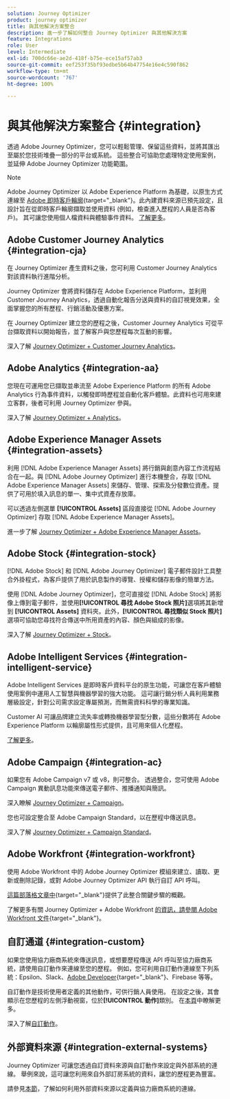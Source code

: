 ```yaml
---
solution: Journey Optimizer
product: journey optimizer
title: 與其他解決方案整合
description: 進一步了解如何整合 Journey Optimizer 與其他解決方案
feature: Integrations
role: User
level: Intermediate
exl-id: 700dc66e-ae2d-418f-b75e-ece15af57ab3
source-git-commit: eef253f35bf93edbe5b64b47754e16e4c590f862
workflow-type: tm+mt
source-wordcount: '767'
ht-degree: 100%

---
```


# 與其他解決方案整合 {#integration}

透過 Adobe Journey Optimizer，您可以輕鬆管理、保留這些資料，並將其匯出至屬於您技術堆疊一部分的平台或系統。 這些整合可協助您處理特定使用案例，並延伸 Adobe Journey Optimizer 功能範圍。

>[!NOTE]
>
> Adobe Journey Optimizer 以 Adobe Experience Platform 為基礎，以原生方式連線至 [Adobe 即時客戶輪廓](https://experienceleague.adobe.com/docs/experience-platform/profile/home.html?lang=zh-Hant){target="_blank"}。此內建資料來源已預先設定，且設計旨在從即時客戶輪廓擷取並使用資料 (例如，檢查進入歷程的人員是否為客戶)。 其可讓您使用個人檔資料與體驗事件資料。 [了解更多](../datasource/adobe-experience-platform-data-source.md)。
>

## Adobe Customer Journey Analytics {#integration-cja}

在 Journey Optimizer 產生資料之後，您可利用 Customer Journey Analytics 對該資料執行進階分析。

Journey Optimizer 會將資料儲存在 Adobe Experience Platform，並利用 Customer Journey Analytics，透過自動化報告分送與資料的自訂視覺效果，全面掌握您的所有歷程、行銷活動及優惠方案。

在 Journey Optimizer 建立您的歷程之後，Customer Journey Analytics 可從平台擷取資料以開始報告，並了解客戶與您歷程每次互動的影響。

深入了解 [Journey Optimizer + Customer Journey Analytics](../reports/cja-ajo.md)。

## Adobe Analytics {#integration-aa}

您現在可運用您已擷取並串流至 Adobe Experience Platform 的所有 Adobe Analytics 行為事件資料，以觸發即時歷程並自動化客戶體驗。此資料也可用來建立客群，後者可利用 Journey Optimizer 參與。

深入了解 [Journey Optimizer + Analytics](../event/about-analytics.md)。


## Adobe Experience Manager Assets {#integration-assets}

利用 [!DNL Adobe Experience Manager Assets] 將行銷與創意內容工作流程結合在一起。與 [!DNL Adobe Journey Optimizer] 進行本機整合，存取 [!DNL Adobe Experience Manager Assets] 來儲存、管理、探索及分發數位資產。提供了可用於填入訊息的單一、集中式資產存放庫。

可以透過左側選單 **[!UICONTROL Assets]** 區段直接從 [!DNL Adobe Journey Optimizer] 存取 [!DNL Adobe Experience Manager Assets]。

進一步了解 [Journey Optimizer + Adobe Experience Manager Assets](../content-management/assets.md)。


## Adobe Stock {#integration-stock}

[!DNL Adobe Stock] 和 [!DNL Adobe Journey Optimizer] 電子郵件設計工具整合外掛程式，為客戶提供了用於訊息製作的導覽、授權和儲存影像的簡單方法。

使用 [!DNL Adobe Journey Optimizer]，您可直接從 [!DNL Adobe Stock] 將影像上傳到電子郵件，並使用&#x200B;**[!UICONTROL 尋找 Adobe Stock 照片]**&#x200B;選項將其新增到 **[!UICONTROL Assets]** 資料夾。此外，**[!UICONTROL 尋找類似 Stock 照片]**&#x200B;選項可協助您尋找符合傳送中所用資產的內容、顏色與組成的影像。

深入了解 [Journey Optimizer + Stock](../content-management/stock.md)。


## Adobe Intelligent Services {#integration-intelligent-service}

Adobe Intelligent Services 是即時客戶資料平台的原生功能，可讓您在客戶體驗使用案例中運用人工智慧與機器學習的強大功能。 這可讓行銷分析人員利用業務層級設定，針對公司需求設定專屬預測，而無需資料科學的專業知識。

Customer AI 可讓品牌建立流失率或轉換機器學習型分數，這些分數將在 Adobe Experience Platform 以輪廓屬性形式提供，且可用來個人化歷程。

[了解更多](../building-journeys/ai-services-overview.md)。


## Adobe Campaign {#integration-ac}

如果您有 Adobe Campaign v7 或 v8，則可整合。 透過整合，您可使用 Adobe Campaign 異動訊息功能來傳送電子郵件、推播通知與簡訊。

深入瞭解 [Journey Optimizer + Campaign](../building-journeys/ajo-ac.md)。

您也可設定整合至 Adobe Campaign Standard，以在歷程中傳送訊息。

深入了解 [Journey Optimizer + Campaign Standard](../building-journeys/using-adobe-campaign-standard.md)。


## Adobe Workfront {#integration-workfront}

使用 Adobe Workfront 中的 Adobe Journey Optimizer 模組來建立、讀取、更新或刪除記錄，或對 Adobe Journey Optimizer API 執行自訂 API 呼叫。

[這篇部落格文章中](https://experienceleaguecommunities.adobe.com/t5/journey-optimizer-blogs/accelerating-go-to-market-how-workfront-workfront-fusion-aep-and/ba-p/653685){target="_blank"}提供了此整合關鍵步驟的概觀。

了解更多有關 Journey Optimizer + Adobe Workfront [的資訊，請參閱 Adobe Workfront 文件](https://experienceleague.adobe.com/docs/workfront/using/adobe-workfront-fusion/fusion-apps-and-modules/adobe-journey-optimizer-modules.html?lang=zh-Hant){target="_blank"}。

## 自訂通道 {#integration-custom}

如果您使用協力廠商系統來傳送訊息，或想要歷程傳送 API 呼叫至協力廠商系統，請使用自訂動作來連線至您的歷程。 例如，您可利用自訂動作連線至下列系統：Epsilon、Slack、[Adobe Developer](https://developer.adobe.com){target="_blank"}、Firebase 等等。

自訂動作是技術使用者定義的其他動作，可供行銷人員使用。 在設定之後，其會顯示在您歷程的左側浮動視窗，位於&#x200B;**[!UICONTROL 動作]**&#x200B;類別。 在[本頁](../building-journeys/about-journey-activities.md#action-activities)中瞭解更多。

深入了解[自訂動作](../action/about-custom-action-configuration.md)。

## 外部資料來源 {#integration-external-systems}

Journey Optimizer 可讓您透過自訂資料來源與自訂動作來設定與外部系統的連線。 舉例來說，這可讓您利用來自外部訂房系統的資料，讓您的歷程更為豐富。

請參見[本節](../datasource/external-data-sources.md)，了解如何利用外部資料來源以定義與協力廠商系統的連線。
